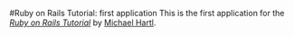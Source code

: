 #Ruby on Rails Tutorial: first application
This is the first application for the [*Ruby on Rails Tutorial*](http://railstutorial.org/)
by [Michael Hartl](http://michaelhartl.com/).
